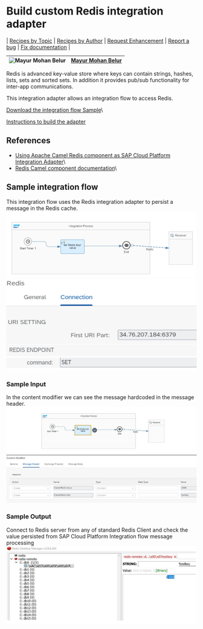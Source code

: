 # Build custom Redis integration adapter

\| [Recipes by Topic](../../readme.md ) \| [Recipes by Author](../../author.md ) \| [Request Enhancement](https://github.com/SAP/apibusinesshub-integration-recipes/issues/new?assignees=&labels=Recipe%20Fix,enhancement&template=recipe-request.md&title=Improve%20redis-integration-adapter%20 ) \| [Report a bug](https://github.com/SAP/apibusinesshub-integration-recipes/issues/new?assignees=&labels=Recipe%20Fix,bug&template=bug_report.md&title=Issue%20with%20redis-integration-adapter%20 ) \| [Fix documentation](https://github.com/SAP/apibusinesshub-integration-recipes/issues/new?assignees=&labels=Recipe%20Fix,documentation&template=bug_report.md&title=Docu%20fix%20redis-integration-adapter%20 ) \|

![Mayur Mohan Belur](https://github.com/mayurmohan.png?size=50 ) | [Mayur Mohan Belur](https://github.com/mayurmohan) |
----|----|

Redis is advanced key-value store where keys can contain strings, hashes, lists, sets and sorted sets. In addition it provides pub/sub functionality for inter-app communications.

This integration adapter allows an integration flow to access Redis.

[Download the integration flow Sample](IntegrationFlow/redis-integrationflow.zip)\

[Instructions to build the adapter](../../build-deploy-camel-community-adapters.md)

## References
* [Using Apache Camel Redis component as SAP Cloud Platform Integration Adapter](https://blogs.sap.com/2020/07/21/using-apache-camel-redis-component-as-sap-cloud-platform-integration-adapter)\
* [Redis Camel component documentation](https://cwiki.apache.org/confluence/display/CAMEL/Spring+Redis)\


## Sample integration flow
This integration flow uses the Redis integration adapter to persist a message in the Redis cache.\
![iflowimage](RedisIflow.png)
![iflowimage](RedisConfig.png)

### Sample Input
In the content modifier we can see the message hardcoded in the message header.\
![input-image](RedisInput.png)

### Sample Output
Connect to Redis server from any of standard Redis Client and check the value persisted from SAP Cloud Platform Integration flow message processing\
![Output Image](RedisServerV1.png)

